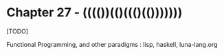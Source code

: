 # Chapter 27 - (((())(()((()(()))))))

[TODO]

Functional Programming, and other paradigms : lisp, haskell, luna-lang.org


